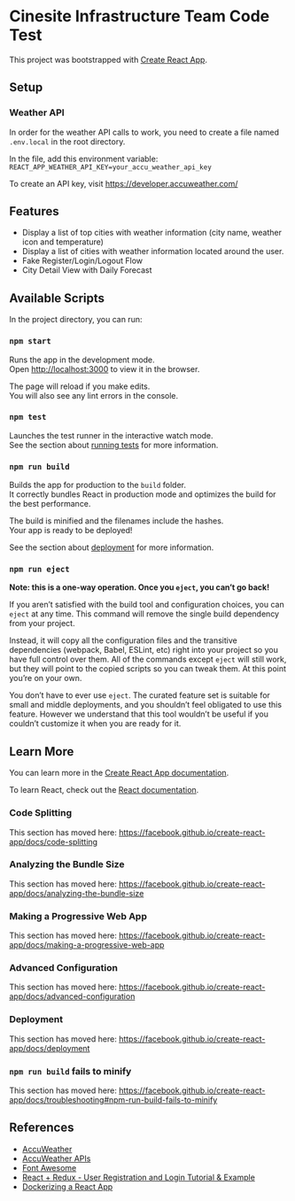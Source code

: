 # Cinesite Infrastructure Team Code Test

This project was bootstrapped with [Create React App](https://github.com/facebook/create-react-app).

## Setup

### Weather API
In order for the weather API calls to work, you need to create a file named `.env.local` in the root directory.

In the file, add this environment variable: `REACT_APP_WEATHER_API_KEY=your_accu_weather_api_key`

To create an API key, visit https://developer.accuweather.com/

## Features

* Display a list of top cities with weather information (city name, weather icon and temperature)
* Display a list of cities with weather information located around the user.
* Fake Register/Login/Logout Flow
* City Detail View with Daily Forecast

## Available Scripts

In the project directory, you can run:

### `npm start`

Runs the app in the development mode.<br />
Open [http://localhost:3000](http://localhost:3000) to view it in the browser.

The page will reload if you make edits.<br />
You will also see any lint errors in the console.

### `npm test`

Launches the test runner in the interactive watch mode.<br />
See the section about [running tests](https://facebook.github.io/create-react-app/docs/running-tests) for more information.

### `npm run build`

Builds the app for production to the `build` folder.<br />
It correctly bundles React in production mode and optimizes the build for the best performance.

The build is minified and the filenames include the hashes.<br />
Your app is ready to be deployed!

See the section about [deployment](https://facebook.github.io/create-react-app/docs/deployment) for more information.

### `npm run eject`

**Note: this is a one-way operation. Once you `eject`, you can’t go back!**

If you aren’t satisfied with the build tool and configuration choices, you can `eject` at any time. This command will remove the single build dependency from your project.

Instead, it will copy all the configuration files and the transitive dependencies (webpack, Babel, ESLint, etc) right into your project so you have full control over them. All of the commands except `eject` will still work, but they will point to the copied scripts so you can tweak them. At this point you’re on your own.

You don’t have to ever use `eject`. The curated feature set is suitable for small and middle deployments, and you shouldn’t feel obligated to use this feature. However we understand that this tool wouldn’t be useful if you couldn’t customize it when you are ready for it.

## Learn More

You can learn more in the [Create React App documentation](https://facebook.github.io/create-react-app/docs/getting-started).

To learn React, check out the [React documentation](https://reactjs.org/).

### Code Splitting

This section has moved here: https://facebook.github.io/create-react-app/docs/code-splitting

### Analyzing the Bundle Size

This section has moved here: https://facebook.github.io/create-react-app/docs/analyzing-the-bundle-size

### Making a Progressive Web App

This section has moved here: https://facebook.github.io/create-react-app/docs/making-a-progressive-web-app

### Advanced Configuration

This section has moved here: https://facebook.github.io/create-react-app/docs/advanced-configuration

### Deployment

This section has moved here: https://facebook.github.io/create-react-app/docs/deployment

### `npm run build` fails to minify

This section has moved here: https://facebook.github.io/create-react-app/docs/troubleshooting#npm-run-build-fails-to-minify

## References
* [AccuWeather](https://www.accuweather.com/)
* [AccuWeather APIs](https://developer.accuweather.com/)
* [Font Awesome](https://fontawesome.com/)
* [React + Redux - User Registration and Login Tutorial & Example](https://jasonwatmore.com/post/2017/09/16/react-redux-user-registration-and-login-tutorial-example)
* [Dockerizing a React App](https://mherman.org/blog/dockerizing-a-react-app/)
